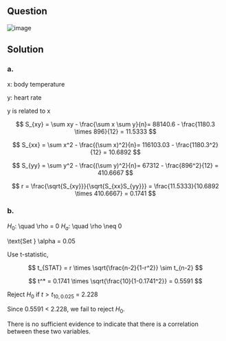 ## Question

![image](https://github.com/user-attachments/assets/d2b4b2d2-ce86-4e23-a338-5b57f55952d5/)

## Solution

### a.

x: body temperature

y: heart rate

y is related to x

$$
S_{xy} = \sum xy - \frac{\sum x \sum y}{n}= 88140.6 - \frac{1180.3 \times 896}{12} = 11.5333
$$

$$
S_{xx} = \sum x^2 - \frac{(\sum x)^2}{n}= 116103.03 - \frac{1180.3^2}{12} = 10.6892
$$

$$
S_{yy} = \sum y^2 - \frac{(\sum y)^2}{n}= 67312 - \frac{896^2}{12} = 410.6667
$$

$$
r = \frac{\sqrt{S_{xy}}}{\sqrt{S_{xx}S_{yy}}} = \frac{11.5333}{10.6892 \times 410.6667} = 0.1741
$$

### b.

$H_0$: \quad \rho = 0
$H_a$: \quad \rho \neq 0

\text{Set } \alpha = 0.05

Use t-statistic,

$$
t_{STAT} = r \times \sqrt{\frac{n-2}{1-r^2}} \sim t_{n-2}
$$

$$
t^* = 0.1741 \times \sqrt{\frac{10}{1-0.1741^2}} = 0.5591
$$

Reject $H_0$ if $t > t_{10,0.025}$ = 2.228

Since 0.5591 < 2.228, we fail to reject $H_0$.

There is no sufficient evidence to indicate that there is a correlation between these two variables.
